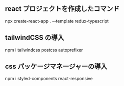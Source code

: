 ## react プロジェクトを作成したコマンド

npx create-react-app . --template redux-typescript

## tailwindCSS の導入

npm i tailwindcss postcss autoprefixer

## css パッケージマネージャーの導入

npm i styled-components react-responsive

